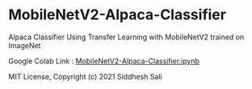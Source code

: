 # MobileNetV2-Alpaca-Classifier
Alpaca Classifier Using Transfer Learning with MobileNetV2 trained on ImageNet

Google Colab Link : [MobileNetV2-Alpaca-Classifier.ipynb](https://colab.research.google.com/drive/1zMYkQlFp7NauVwHR08K_FG9b3anv34Zd?usp=sharing)

MIT License,
Copyright (c) 2021 Siddhesh Sali
